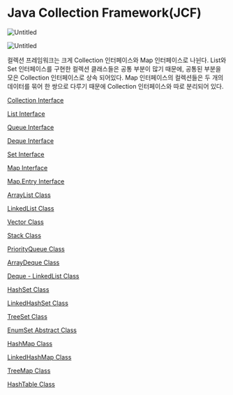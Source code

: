 # Java Collection Framework(JCF)

![Untitled](/Java%20Collection%20Framework(JCF)/images/Untitled)

![Untitled](Java%20Collection%20Framework(JCF)%207eb6348de16f4587935115f6419b4ec7/Untitled%201.png)

컬렉션 프레임워크는 크게 Collection 인터페이스와 Map 인터페이스로 나뉜다.
List와 Set 인터페이스를 구현한 컬렉션 클래스들은 공통 부분이 많기 때문에, 공통된 부분을 모은 Collection 인터페이스로 상속 되어있다.
Map 인터페이스의 컬렉션들은 두 개의 데이터를 묶어 한 쌍으로 다루기 때문에 Collection 인터페이스와 따로 분리되어 있다.

[Collection Interface](Java%20Collection%20Framework(JCF)%207eb6348de16f4587935115f6419b4ec7/Collection%20Interface%20d0fc9f0993884b76900d5f9003b11ef2.md)

[List Interface](Java%20Collection%20Framework(JCF)%207eb6348de16f4587935115f6419b4ec7/List%20Interface%20db924ecd604143c88ade16a34ce872c6.md)

[Queue Interface](Java%20Collection%20Framework(JCF)%207eb6348de16f4587935115f6419b4ec7/Queue%20Interface%2015a3d1de313b4cfe8547c1045fdeaeb0.md)

[Deque Interface](Java%20Collection%20Framework(JCF)%207eb6348de16f4587935115f6419b4ec7/Deque%20Interface%20f3d8914c92764ef2aa252b1dc35d31b5.md)

[Set Interface](Java%20Collection%20Framework(JCF)%207eb6348de16f4587935115f6419b4ec7/Set%20Interface%20ce327aa3140946fb865c7abe1aa67969.md)

[Map Interface](Java%20Collection%20Framework(JCF)%207eb6348de16f4587935115f6419b4ec7/Map%20Interface%20884b86960836433584a4eea59b22cbac.md)

[Map.Entry Interface](Java%20Collection%20Framework(JCF)%207eb6348de16f4587935115f6419b4ec7/Map%20Entry%20Interface%205d5be8aa767346db9a64813178746a6c.md)

[ArrayList Class](Java%20Collection%20Framework(JCF)%207eb6348de16f4587935115f6419b4ec7/ArrayList%20Class%201a947159c6974b47b829d8f7f7621bdf.md)

[LinkedList Class](Java%20Collection%20Framework(JCF)%207eb6348de16f4587935115f6419b4ec7/LinkedList%20Class%20ae6d5a59adb848a4905bbd0221620020.md)

[Vector Class](Java%20Collection%20Framework(JCF)%207eb6348de16f4587935115f6419b4ec7/Vector%20Class%20cf1719dd22134c3a9398dcdc78b8e0d4.md)

[Stack Class](Java%20Collection%20Framework(JCF)%207eb6348de16f4587935115f6419b4ec7/Stack%20Class%206d96294e997748ab94f480ec2c0e6e61.md)

[PriorityQueue Class](Java%20Collection%20Framework(JCF)%207eb6348de16f4587935115f6419b4ec7/PriorityQueue%20Class%20c7abec97a78e4bffb3cfd814a01cf3db.md)

[ArrayDeque Class](Java%20Collection%20Framework(JCF)%207eb6348de16f4587935115f6419b4ec7/ArrayDeque%20Class%20aea8029e3e74410485c8404e87d9151a.md)

[Deque - LinkedList Class](Java%20Collection%20Framework(JCF)%207eb6348de16f4587935115f6419b4ec7/Deque%20-%20LinkedList%20Class%2037c0a8b020dd4ca696082d276b433379.md)

[HashSet Class](Java%20Collection%20Framework(JCF)%207eb6348de16f4587935115f6419b4ec7/HashSet%20Class%20262bcc032e7944de8de9a27cdae480fa.md)

[LinkedHashSet Class](Java%20Collection%20Framework(JCF)%207eb6348de16f4587935115f6419b4ec7/LinkedHashSet%20Class%20378500098c9f423d9436a2297de80f39.md)

[TreeSet Class](Java%20Collection%20Framework(JCF)%207eb6348de16f4587935115f6419b4ec7/TreeSet%20Class%206a608b9c33114e569b0a32e54b25af70.md)

[EnumSet Abstract Class](Java%20Collection%20Framework(JCF)%207eb6348de16f4587935115f6419b4ec7/EnumSet%20Abstract%20Class%20f3c06eb3cd7f4015846534958854b947.md)

[HashMap Class](Java%20Collection%20Framework(JCF)%207eb6348de16f4587935115f6419b4ec7/HashMap%20Class%2050b673eccb5c4f37999d3fc3b5812158.md)

[LinkedHashMap Class](Java%20Collection%20Framework(JCF)%207eb6348de16f4587935115f6419b4ec7/LinkedHashMap%20Class%2050bd0b87454e49118ceb1033ab8fd727.md)

[TreeMap Class](Java%20Collection%20Framework(JCF)%207eb6348de16f4587935115f6419b4ec7/TreeMap%20Class%20d3dae699b73f4e728cf8913359b4ef8b.md)

[HashTable Class](Java%20Collection%20Framework(JCF)%207eb6348de16f4587935115f6419b4ec7/HashTable%20Class%202d876d064d5246e0b36a3b2967910a42.md)